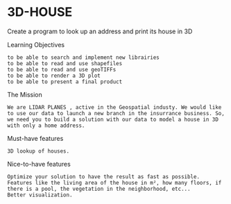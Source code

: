 # 3D-HOUSE
Create a program to look up an address and print its house in 3D

Learning Objectives

    to be able to search and implement new librairies
    to be able to read and use shapefiles
    to be able to read and use geoTIFFs
    to be able to render a 3D plot
    to be able to present a final product

The Mission

    We are LIDAR PLANES , active in the Geospatial industy. We would like to use our data to launch a new branch in the insurrance business. So, we need you to build a solution with our data to model a house in 3D with only a home address.

Must-have features

    3D lookup of houses.

Nice-to-have features

    Optimize your solution to have the result as fast as possible.
    Features like the living area of the house in m², how many floors, if there is a pool, the vegetation in the neighborhood, etc...
    Better visualization.

